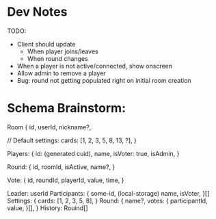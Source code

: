 # Dev Notes

TODO:
* Client should update
  * When player joins/leaves
  * When round changes
* When a player is not active/connected, show onscreen
* Allow admin to remove a player
* Bug: round not getting populated right on initial room creation

# Schema Brainstorm:

Room {
  id,
  userId,
  nickname?,

  // Default settings:
  cards: [1, 2, 3, 5, 8, 13, ?],
}

Players: {
  id: (generated cuid),
  name,
  isVoter: true,
  isAdmin,
}

Round: {
  id,
  roomId,
  isActive,
  name?,
}

Vote: {
  id,
  roundId,
  playerId,
  value,
  time,
}


Leader: userId
Participants: {
  some-id, (local-storage)
  name,
  isVoter,
}[]
Settings: {
  cards: [1, 2, 3, 5, 8],
}
Round: {
  name?,
  votes: {
    participantId,
    value,
  }[],
}
History: Rouind[]